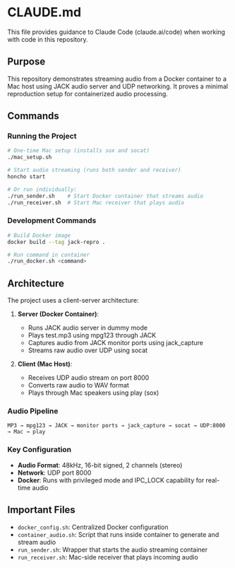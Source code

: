 # CLAUDE.md

This file provides guidance to Claude Code (claude.ai/code) when working with code in this repository.

## Purpose
This repository demonstrates streaming audio from a Docker container to a Mac host using JACK audio server and UDP networking. It proves a minimal reproduction setup for containerized audio processing.

## Commands

### Running the Project
```bash
# One-time Mac setup (installs sox and socat)
./mac_setup.sh

# Start audio streaming (runs both sender and receiver)
honcho start

# Or run individually:
./run_sender.sh    # Start Docker container that streams audio
./run_receiver.sh  # Start Mac receiver that plays audio
```

### Development Commands
```bash
# Build Docker image
docker build --tag jack-repro .

# Run command in container
./run_docker.sh <command>
```

## Architecture

The project uses a client-server architecture:

1. **Server (Docker Container)**:
   - Runs JACK audio server in dummy mode
   - Plays test.mp3 using mpg123 through JACK
   - Captures audio from JACK monitor ports using jack_capture
   - Streams raw audio over UDP using socat

2. **Client (Mac Host)**:
   - Receives UDP audio stream on port 8000
   - Converts raw audio to WAV format
   - Plays through Mac speakers using play (sox)

### Audio Pipeline
```
MP3 → mpg123 → JACK → monitor ports → jack_capture → socat → UDP:8000 → Mac → play
```

### Key Configuration
- **Audio Format**: 48kHz, 16-bit signed, 2 channels (stereo)
- **Network**: UDP port 8000
- **Docker**: Runs with privileged mode and IPC_LOCK capability for real-time audio

## Important Files
- `docker_config.sh`: Centralized Docker configuration
- `container_audio.sh`: Script that runs inside container to generate and stream audio
- `run_sender.sh`: Wrapper that starts the audio streaming container
- `run_receiver.sh`: Mac-side receiver that plays incoming audio